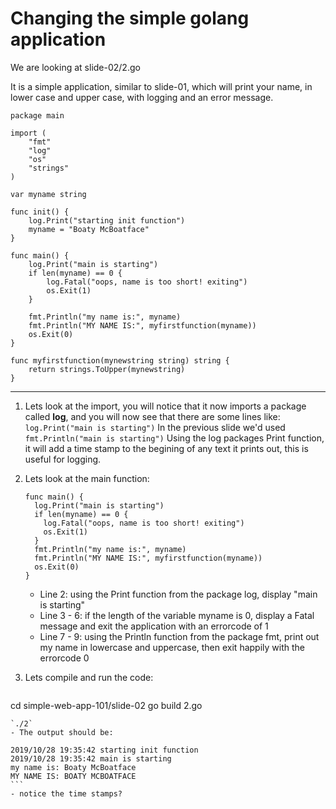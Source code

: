 # Changing the simple golang application

We are looking at slide-02/2.go

It is a simple application, similar to slide-01, which will print your name, in lower case and upper case, with logging and an error message.

```
package main

import (
	"fmt"
	"log"
	"os"
	"strings"
)

var myname string

func init() {
	log.Print("starting init function")
	myname = "Boaty McBoatface"
}

func main() {
	log.Print("main is starting")
	if len(myname) == 0 {
		log.Fatal("oops, name is too short! exiting")
		os.Exit(1)
	}

	fmt.Println("my name is:", myname)
	fmt.Println("MY NAME IS:", myfirstfunction(myname))
	os.Exit(0)
}

func myfirstfunction(mynewstring string) string {
	return strings.ToUpper(mynewstring)
}
```

---

1. Lets look at the import, you will notice that it now imports a package called **log**, and you will now see that there are some lines like:
	`log.Print("main is starting")`
	In the previous slide we'd used `fmt.Println("main is starting")`
	Using the log packages Print function, it will add a time stamp to the begining of any text it prints out, this is useful for logging.

1. Lets look at the main function:
	```
	func main() {
	  log.Print("main is starting")
	  if len(myname) == 0 {
	    log.Fatal("oops, name is too short! exiting")
	    os.Exit(1)
	  }
	  fmt.Println("my name is:", myname)
	  fmt.Println("MY NAME IS:", myfirstfunction(myname))
	  os.Exit(0)
	}

	```
	- Line 2: using the Print function from the package log, display "main is starting"
	- Line 3 - 6: if the length of the variable myname is 0, display a Fatal message and exit the application with an errorcode of 1
	- Line 7 - 9: using the Println function from the package fmt, print out my name in lowercase and uppercase, then exit happily with the errorcode 0

1. Lets compile and run the code:
	```
  cd simple-web-app-101/slide-02
  go build 2.go
  ```
  `./2`
  - The output should be:
  ```
	2019/10/28 19:35:42 starting init function
	2019/10/28 19:35:42 main is starting
	my name is: Boaty McBoatface
	MY NAME IS: BOATY MCBOATFACE
	```
	- notice the time stamps?
